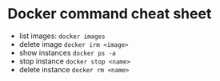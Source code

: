# Docker command cheat sheet
- list images: `docker images`
- delete image `docker irm <image>`
- show instances `docker ps -a`
- stop instance `docker stop <name>`
- delete instance `docker rm <name>`